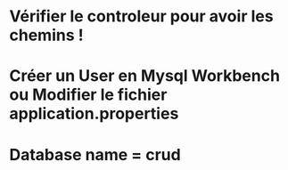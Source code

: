 # Vérifier le controleur pour avoir les chemins !
# Créer un User en Mysql Workbench ou Modifier le fichier application.properties
# Database name = crud
